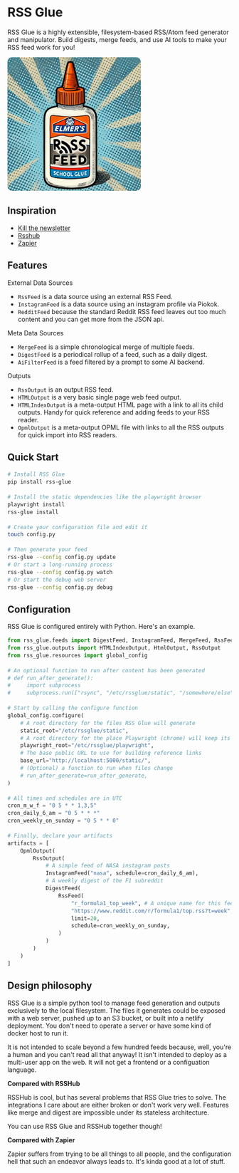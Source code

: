 # RSS Glue

RSS Glue is a highly extensible, filesystem-based RSS/Atom feed generator and manipulator. Build digests, merge feeds, and use AI tools to make your RSS feed work for you!

<img src='./docs/images/glue.webp' width=300 style='border-radius: 10px' />

## Inspiration

* [Kill the newsletter](https://kill-the-newsletter.com/)
* [Rsshub](https://docs.rsshub.app/)
* [Zapier](https://zapier.com/)

## Features

External Data Sources

* `RssFeed` is a data source using an external RSS Feed.
* `InstagramFeed` is a data source using an instagram profile via Piokok.
* `RedditFeed` because the standard Reddit RSS feed leaves out too much content and you can get more from the JSON api.

Meta Data Sources

* `MergeFeed` is a simple chronological merge of multiple feeds.
* `DigestFeed` is a periodical rollup of a feed, such as a daily digest.
* `AiFilterFeed` is a feed filtered by a prompt to some AI backend.

Outputs

* `RssOutput` is an output RSS feed.
* `HTMLOutput` is a very basic single page web feed output.
* `HTMLIndexOutput` is a meta-output HTML page with a link to all its child outputs. Handy for quick reference and adding feeds to your RSS reader.
* `OpmlOutput` is a meta-output OPML file with links to all the RSS outputs for quick import into RSS readers.

## Quick Start

```bash
# Install RSS Glue
pip install rss-glue

# Install the static dependencies like the playwright browser
playwright install
rss-glue install

# Create your configuration file and edit it
touch config.py

# Then generate your feed
rss-glue --config config.py update
# Or start a long-running process
rss-glue --config config.py watch
# Or start the debug web server
rss-glue --config config.py debug
```

## Configuration

RSS Glue is configured entirely with Python. Here's an example.

```python
from rss_glue.feeds import DigestFeed, InstagramFeed, MergeFeed, RssFeed
from rss_glue.outputs import HTMLIndexOutput, HtmlOutput, RssOutput
from rss_glue.resources import global_config

# An optional function to run after content has been generated
# def run_after_generate():
#     import subprocess
#     subprocess.run(["rsync", "/etc/rssglue/static", "/somewhere/else"])

# Start by calling the configure function
global_config.configure(
    # A root directory for the files RSS Glue will generate
    static_root="/etc/rssglue/static",
    # A root directory for the place Playwright (chrome) will keep its user directory
    playwright_root="/etc/rssglue/playwright",
    # The base public URL to use for building reference links
    base_url="http://localhost:5000/static/",
    # (Optional) a function to run when files change
    # run_after_generate=run_after_generate,
)

# All times and schedules are in UTC
cron_m_w_f = "0 5 * * 1,3,5"
cron_daily_6_am = "0 5 * * *"
cron_weekly_on_sunday = "0 5 * * 0"

# Finally, declare your artifacts
artifacts = [
    OpmlOutput(
        RssOutput(
            # A simple feed of NASA instagram posts
            InstagramFeed("nasa", schedule=cron_daily_6_am),
            # A weekly digest of the F1 subreddit
            DigestFeed(
                RssFeed(
                    "r_formula1_top_week", # A unique name for this feed.
                    "https://www.reddit.com/r/formula1/top.rss?t=week",
                    limit=20,
                    schedule=cron_weekly_on_sunday,
                )
            )
        )
    )
]
```

## Design philosophy

RSS Glue is a simple python tool to manage feed generation and outputs exclusively to the local filesystem. The files it generates could be exposed with a web server, pushed up to an S3 bucket, or built into a netlify deployment. You don't need to operate a server or have some kind of docker host to run it.

It is not intended to scale beyond a few hundred feeds because, well, you're a human and you can't read all that anyway! It isn't intended to deploy as a multi-user app on the web. It will not get a frontend or a configuation language.

**Compared with RSSHub**

RSSHub is cool, but has several problems that RSS Glue tries to solve. The integrations I care about are either broken or don't work very well. Features like merge and digest are impossible under its stateless architecture.

You can use RSS Glue and RSSHub together though!

**Compared with Zapier**

Zapier suffers from trying to be all things to all people, and the configuration hell that such an endeavor always leads to.  It's kinda good at a lot of stuff.


